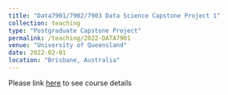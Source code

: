```yaml
---
title: "Data7901/7902/7903 Data Science Capstone Project 1"
collection: teaching
type: "Postgraduate Capstone Project"
permalink: /teaching/2022-DATA7901
venue: "University of Queensland"
date: 2022-02-01
location: "Brisbane, Australia"
---
```


Please link [here](https://my.uq.edu.au/programs-courses/course.html?course_code=DATA7901) to see course details
